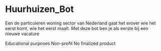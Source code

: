 # Huurhuizen_Bot
Een de particuleren woning sector van Nederland gaat het erover wie het eerst komt, wie het eerst maalt. Met deze bot ben je als eerste bij een nieuwe vacature


Educational purposes
Non-profit
No finalized product
